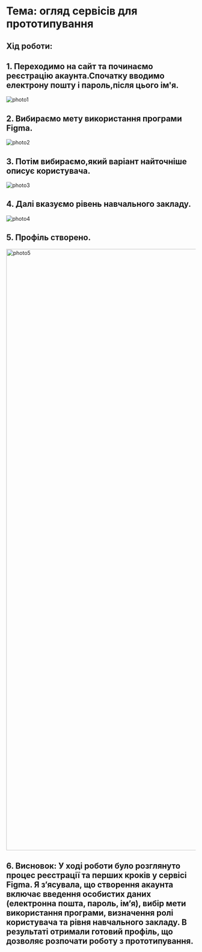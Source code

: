 # Тема: огляд сервісів для прототипування
## Хід роботи:
## 1. Переходимо на сайт та починаємо реєстрацію акаунта.Спочатку вводимо електрону пошту і пароль,після цього ім'я.
![photo1](https://github.com/user-attachments/assets/3be27a17-b4aa-43ea-9358-99abd597e95e)
## 2. Вибираємо мету використання програми Figma.
![photo2](https://github.com/user-attachments/assets/2f797beb-7e23-48db-805d-e80f8b68205f)
## 3. Потім вибираємо,який варіант найточніше описує користувача.
![photo3](https://github.com/user-attachments/assets/3ed20d33-7942-4c61-ab38-d2143f15cd73)
## 4. Далі вказуємо рівень навчального закладу.
![photo4](https://github.com/user-attachments/assets/cdad7291-e893-443b-886c-a5de9e0b417d)
## 5. Профіль створено.
<img width="2532" height="1600" alt="photo5" src="https://github.com/user-attachments/assets/c05b63e0-02c7-4216-acdd-c026c0f281dc" />

## 6. Висновок: У ході роботи було розглянуто процес реєстрації та перших кроків у сервісі Figma. Я з’ясувала, що створення акаунта включає введення особистих даних (електронна пошта, пароль, ім’я), вибір мети використання програми, визначення ролі користувача та рівня навчального закладу. В результаті отримали готовий профіль, що дозволяє розпочати роботу з прототипування.
